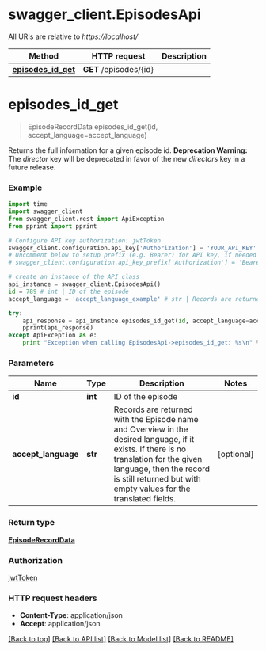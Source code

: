 # swagger_client.EpisodesApi

All URIs are relative to *https://localhost/*

Method | HTTP request | Description
------------- | ------------- | -------------
[**episodes_id_get**](EpisodesApi.md#episodes_id_get) | **GET** /episodes/{id} | 


# **episodes_id_get**
> EpisodeRecordData episodes_id_get(id, accept_language=accept_language)



Returns the full information for a given episode id. __Deprecation Warning:__ The _director_ key will be deprecated in favor of the new _directors_ key in a future release.

### Example 
```python
import time
import swagger_client
from swagger_client.rest import ApiException
from pprint import pprint

# Configure API key authorization: jwtToken
swagger_client.configuration.api_key['Authorization'] = 'YOUR_API_KEY'
# Uncomment below to setup prefix (e.g. Bearer) for API key, if needed
# swagger_client.configuration.api_key_prefix['Authorization'] = 'Bearer'

# create an instance of the API class
api_instance = swagger_client.EpisodesApi()
id = 789 # int | ID of the episode
accept_language = 'accept_language_example' # str | Records are returned with the Episode name and Overview in the desired language, if it exists. If there is no translation for the given language, then the record is still returned but with empty values for the translated fields. (optional)

try: 
    api_response = api_instance.episodes_id_get(id, accept_language=accept_language)
    pprint(api_response)
except ApiException as e:
    print "Exception when calling EpisodesApi->episodes_id_get: %s\n" % e
```

### Parameters

Name | Type | Description  | Notes
------------- | ------------- | ------------- | -------------
 **id** | **int**| ID of the episode | 
 **accept_language** | **str**| Records are returned with the Episode name and Overview in the desired language, if it exists. If there is no translation for the given language, then the record is still returned but with empty values for the translated fields. | [optional] 

### Return type

[**EpisodeRecordData**](EpisodeRecordData.md)

### Authorization

[jwtToken](../README.md#jwtToken)

### HTTP request headers

 - **Content-Type**: application/json
 - **Accept**: application/json

[[Back to top]](#) [[Back to API list]](../README.md#documentation-for-api-endpoints) [[Back to Model list]](../README.md#documentation-for-models) [[Back to README]](../README.md)

